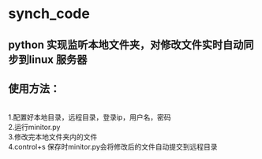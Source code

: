 # synch_code

## python 实现监听本地文件夹，对修改文件实时自动同步到linux 服务器

## 使用方法：
<br>
1.配置好本地目录，远程目录，登录ip，用户名，密码<br>
2.运行minitor.py<br>
3.修改完本地文件夹内的文件<br>
4.control+s 保存时minitor.py会将修改后的文件自动提交到远程目录<br>
